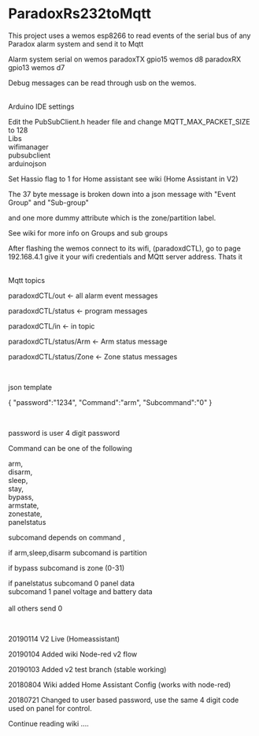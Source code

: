 # ParadoxRs232toMqtt

This project uses a wemos esp8266 to read events of the serial bus of any Paradox alarm system and send it to Mqtt


  Alarm system serial on wemos 
  paradoxTX gpio15 wemos d8 
  paradoxRX gpio13 wemos d7
	
  Debug messages can be read through usb on the wemos.<br> 
  
<br> Arduino IDE settings<br>

Edit the PubSubClient.h header file and change MQTT_MAX_PACKET_SIZE to 128<br>
Libs <br>
wifimanager<br>
pubsubclient<br>
arduinojson<br>


Set Hassio flag to 1 for Home assistant see wiki (Home Assistant in V2)<br> 

        
        
The 37 byte message is broken down into a json message with "Event Group" and "Sub-group" 

and one more dummy attribute which is the zone/partition label.<br> 



See wiki for more info on Groups and sub groups <br> 

After flashing the wemos connect to its wifi, (paradoxdCTL), go to page 192.168.4.1 give it your wifi credentials and MQtt server address. Thats it  
<br> 

Mqtt topics 

paradoxdCTL/out           <- all alarm event messages

paradoxdCTL/status       <- program messages

paradoxdCTL/in           <- in topic 

paradoxdCTL/status/Arm   <- Arm status message

paradoxdCTL/status/Zone  <- Zone status messages

<br> 

json template 


{
 "password":"1234",
 "Command":"arm",
 "Subcommand":"0"
}

<br> 

password is user 4 digit password

Command can be one of the following 


  arm,<br> 
  disarm,<br> 
  sleep,<br> 
  stay,<br> 
  bypass,<br> 
  armstate,<br> 
  zonestate,<br> 
  panelstatus <br> 
	
  
  subcomand depends on command ,<br> 
	
  if arm,sleep,disarm subcomand is partition<br> 
	
  if bypass subcomand is zone (0-31) <br> 
  
  if panelstatus subcomand 0 panel data <br> 
  		 subcomand 1 panel voltage and battery data <br> 	
  all others send 0<br> 
  
 
<br> 
  
20190114 V2 Live (Homeassistant)

20190104 Added wiki Node-red v2 flow 

20190103 Added v2 test branch (stable working) 

20180804 Wiki added Home Assistant Config (works with node-red) 

20180721 Changed to user based password, use the same 4 digit code used on panel for control. 



Continue reading wiki ....

